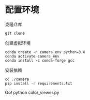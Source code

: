 # 配置环境

克隆仓库
    
    git clone 

创建虚拟环境

    conda create -n camera_env python=3.8
    conda activate camera_env
    conda install -c conda-forge gcc

安装依赖

    cd ./camera
    pip install -r requirements.txt
    
Go!
    python color_viewer.py
